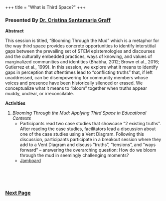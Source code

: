 +++
title = "What is Third Space?"
+++

### Presented By [Dr. Cristina Santamaria Graff](https://dehsi2022.netlify.app/background/meettheteam/#dr-cristina-santamar%C3%ADa-graff)

**Abstract**

This session is titled, “Blooming Through the Mud” which is a metaphor for the way third space provides concrete opportunities to identify interstitial gaps between the prevailing set of STEM epistemologies and discourses and the culturally embedded practices, ways of knowing, and values of marginalized communities and identities (Bhabha, 2012; Brown et al., 2016; Gutierrez et al., 1999). In this session, we explore what it means to identify gaps in perception that oftentimes lead to “conflicting truths” that, if left unaddressed, can be disempowering for community members whose voices and presence have been historically silenced or erased. We conceptualize what it means to “bloom” together when truths appear muddy, unclear, or irreconcilable.  

**Activities**
1. *Blooming Through the Mud: Applying Third Space in Educational Contexts*
	* Participants read two case studies that showcase “2 existing truths”. After reading the case studies, facilitators lead a discussion about one of the case studies using a Vent Diagram. Following this discussion, participants participate in a breakout session where they add to a Vent Diagram and discuss “truths”, “tensions”, and “ways forward” – answering the overarching question: How do we bloom through the mud in seemingly challenging moments?
	* [Jamboard](https://jamboard.google.com/d/1mY_aX5lukBjoYU2R376gXIUqtQ_tIrTJDlr3QUCb_nE/edit?usp=sharing)
 
&nbsp;
 
&nbsp;
 
### [Next Page](https://dehsi2022.netlify.app/session5/)